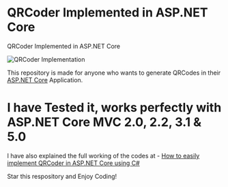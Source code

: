 # QRCoder Implemented in ASP.NET Core
QRCoder Implemented in ASP.NET Core

![QRCoder Implementation](https://raw.githubusercontent.com/yogyogi/QRCoder-implemented-in-ASP.NET-Core/master/qrcoder-aspnet-core.png)

This repository is made for anyone who wants to generate QRCodes in their [ASP.NET Core](https://www.yogihosting.com/category/aspnet-core/) Application.

# I have Tested it, works perfectly with ASP.NET Core MVC 2.0, 2.2, 3.1 & 5.0 

I have also explained the full working of the codes at - [How to easily implement QRCoder in ASP.NET Core using C#](https://medium.com/free-code-camp/how-to-easily-implement-qrcoder-in-asp-net-core-using-c-10c4aa857e84)

Star this respository and Enjoy Coding!

